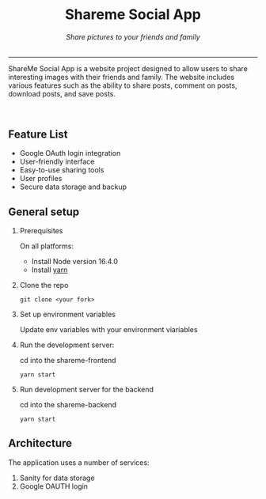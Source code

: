 <div align="center">
<h1>Shareme Social App</h1>
<h6><i>Share pictures to your friends and family </i></h6>
<hr />
</div>

ShareMe Social App is a website project designed to allow users to share interesting images with their friends and family. The website includes various features such as the ability to  share posts, comment on posts, download posts, and save posts.


<br/>

## Feature List

- Google OAuth login integration
- User-friendly interface
- Easy-to-use sharing tools
- User profiles 
- Secure data storage and backup


## General setup

1. Prerequisites

   On all platforms:

   - Install Node version 16.4.0
   - Install [yarn](https://classic.yarnpkg.com/lang/en/docs/install)

2. Clone the repo

   ```
   git clone <your fork>
   ```

3. Set up environment variables


   Update env variables with your environment viariables

4. Run the development server:

   cd into the shareme-frontend

   ```
   yarn start
   ```

5. Run development server for the backend

   cd into the shareme-backend

   ```
   yarn start
   ```

## Architecture

The application uses a number of services:

1. Sanity for data storage
2. Google OAUTH login


